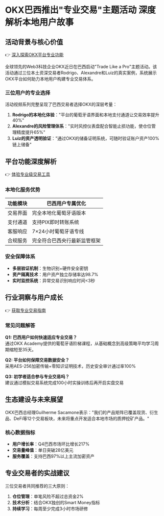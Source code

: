 # OKX巴西推出"专业交易"主题活动 深度解析本地用户故事

## 活动背景与核心价值
👉 [深入探索OKX平台专业功能](https://bit.ly/okx_welcome)

全球领先的Web3科技企业OKX近日在巴西启动"Trade Like a Pro"主题活动。该活动通过三位本土资深交易者Rodrigo、Alexandre和Luiz的真实案例，系统展示OKX平台如何助力本地用户构建专业交易体系。

### 三位用户的专业选择
活动视频系列完整呈现了巴西交易者选择OKX的深层考量：
1. **Rodrigo的本地化体验**："平台的葡萄牙语界面和本地支付通道让交易效率提升40%"
2. **Alexandre的风险管理体系**："实时风控仪表盘配合智能止损功能，使仓位管理精度提升65%"
3. **Luiz的资产透明验证**："通过OKX的储备证明系统，可随时验证账户资产100%链上储备"

## 平台功能深度解析
👉 [体验专业级交易工具](https://bit.ly/okx_welcome)

### 本地化服务优势
| 功能模块 | 巴西用户专属优化 |
|---------|----------------|
| 交易界面 | 完全本地化葡萄牙语版本 |
| 支付通道 | 支持PIX即时转账系统 |
| 客服响应 | 7×24小时葡萄牙语专线 |
| 合规服务 | 完全符合巴西央行最新监管框架 |

### 安全保障体系
- **多层验证机制**：生物识别+硬件安全密钥
- **资产隔离技术**：用户资产独立存储率达98.7%
- **实时监控系统**：异常交易识别响应时间<3秒

## 行业洞察与用户成长
👉 [获取专业交易指南](https://bit.ly/okx_welcome)

### 常见问题解答
**Q1: 巴西用户如何快速适应专业交易？**  
通过OKX Academy提供的葡萄牙语阶梯课程，从基础概念到高级策略平均学习周期缩短至35天。

**Q2: 平台如何保障交易数据安全？**  
采用AES-256加密传输+零知识证明技术，历史安全审计通过率100%

**Q3: 初学者适合参与专业交易吗？**  
建议通过模拟交易系统完成100小时实操训练后再开启实盘交易

## 生态建设与未来展望
OKX巴西总经理Guilherme Sacamone表示："我们的产品矩阵已覆盖现货、衍生品、DeFi等12个交易板块，未来将重点开发适合本地市场的质押挖矿产品。"

### 核心数据指标
- **用户增长率**：Q4巴西市场环比增长217%
- **交易量峰值**：单日突破28亿美元
- **服务覆盖**：支持巴西97%以上主流加密资产

## 专业交易者的实战建议
三位交易者共同推荐的三大原则：
1. **仓位管理**：单笔风险不超过总资金2%
2. **技术分析**：结合OKX独创的Smart Money指标
3. **持续学习**：每周至少完成3小时市场研修

